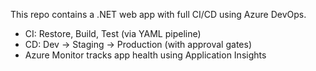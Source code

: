 This repo contains a .NET web app with full CI/CD using Azure DevOps.  
- CI: Restore, Build, Test (via YAML pipeline)  
- CD: Dev → Staging → Production (with approval gates)  
- Azure Monitor tracks app health using Application Insights  

